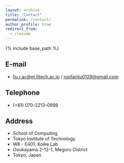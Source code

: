 ```yaml
---
layout: archive
title: "Contact"
permalink: /contact/
author_profile: true
redirect_from:
  - /resume
---
```


{% include base_path %}

## E-mail
* liu.r.ac@m.titech.ac.jp / ruofanliu0129@gmail.com
 
## Telephone
* (+81) 070-2213-0998

## Address
* School of Computing
* Tokyo Institute of Technology 
* W8 - E401, Koike Lab
* Oookayama 2-12-1, Meguro District
* Tokyo, Japan
